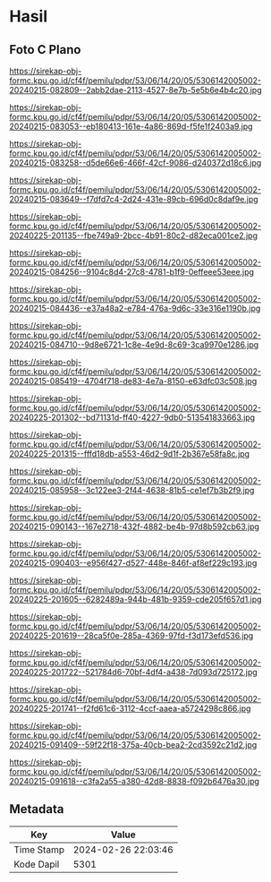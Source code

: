 # Hasil

## Foto C Plano

https://sirekap-obj-formc.kpu.go.id/cf4f/pemilu/pdpr/53/06/14/20/05/5306142005002-20240215-082809--2abb2dae-2113-4527-8e7b-5e5b6e4b4c20.jpg

https://sirekap-obj-formc.kpu.go.id/cf4f/pemilu/pdpr/53/06/14/20/05/5306142005002-20240215-083053--eb180413-161e-4a86-869d-f5fe1f2403a9.jpg

https://sirekap-obj-formc.kpu.go.id/cf4f/pemilu/pdpr/53/06/14/20/05/5306142005002-20240215-083258--d5de66e6-466f-42cf-9086-d240372d18c6.jpg

https://sirekap-obj-formc.kpu.go.id/cf4f/pemilu/pdpr/53/06/14/20/05/5306142005002-20240215-083649--f7dfd7c4-2d24-431e-89cb-696d0c8daf9e.jpg

https://sirekap-obj-formc.kpu.go.id/cf4f/pemilu/pdpr/53/06/14/20/05/5306142005002-20240225-201135--fbe749a9-2bcc-4b91-80c2-d82eca001ce2.jpg

https://sirekap-obj-formc.kpu.go.id/cf4f/pemilu/pdpr/53/06/14/20/05/5306142005002-20240215-084256--9104c8d4-27c8-4781-b1f9-0effeee53eee.jpg

https://sirekap-obj-formc.kpu.go.id/cf4f/pemilu/pdpr/53/06/14/20/05/5306142005002-20240215-084436--e37a48a2-e784-476a-9d6c-33e316e1190b.jpg

https://sirekap-obj-formc.kpu.go.id/cf4f/pemilu/pdpr/53/06/14/20/05/5306142005002-20240215-084710--9d8e6721-1c8e-4e9d-8c69-3ca9970e1286.jpg

https://sirekap-obj-formc.kpu.go.id/cf4f/pemilu/pdpr/53/06/14/20/05/5306142005002-20240215-085419--4704f718-de83-4e7a-8150-e63dfc03c508.jpg

https://sirekap-obj-formc.kpu.go.id/cf4f/pemilu/pdpr/53/06/14/20/05/5306142005002-20240225-201302--bd71131d-ff40-4227-9db0-513541833663.jpg

https://sirekap-obj-formc.kpu.go.id/cf4f/pemilu/pdpr/53/06/14/20/05/5306142005002-20240225-201315--fffd18db-a553-46d2-9d1f-2b367e58fa8c.jpg

https://sirekap-obj-formc.kpu.go.id/cf4f/pemilu/pdpr/53/06/14/20/05/5306142005002-20240215-085958--3c122ee3-2f44-4638-81b5-ce1ef7b3b2f9.jpg

https://sirekap-obj-formc.kpu.go.id/cf4f/pemilu/pdpr/53/06/14/20/05/5306142005002-20240215-090143--167e2718-432f-4882-be4b-97d8b592cb63.jpg

https://sirekap-obj-formc.kpu.go.id/cf4f/pemilu/pdpr/53/06/14/20/05/5306142005002-20240215-090403--e956f427-d527-448e-846f-af8ef229c193.jpg

https://sirekap-obj-formc.kpu.go.id/cf4f/pemilu/pdpr/53/06/14/20/05/5306142005002-20240225-201605--6282489a-944b-481b-9359-cde205f657d1.jpg

https://sirekap-obj-formc.kpu.go.id/cf4f/pemilu/pdpr/53/06/14/20/05/5306142005002-20240225-201619--28ca5f0e-285a-4369-97fd-f3d173efd536.jpg

https://sirekap-obj-formc.kpu.go.id/cf4f/pemilu/pdpr/53/06/14/20/05/5306142005002-20240225-201722--521784d6-70bf-4df4-a438-7d093d725172.jpg

https://sirekap-obj-formc.kpu.go.id/cf4f/pemilu/pdpr/53/06/14/20/05/5306142005002-20240225-201741--f2fd61c6-3112-4ccf-aaea-a5724298c866.jpg

https://sirekap-obj-formc.kpu.go.id/cf4f/pemilu/pdpr/53/06/14/20/05/5306142005002-20240215-091409--59f22f18-375a-40cb-bea2-2cd3592c21d2.jpg

https://sirekap-obj-formc.kpu.go.id/cf4f/pemilu/pdpr/53/06/14/20/05/5306142005002-20240215-091618--c3fa2a55-a380-42d8-8838-f092b6476a30.jpg


## Metadata

| Key        | Value               |
| ---------- | ------------------- |
| Time Stamp | 2024-02-26 22:03:46 |
| Kode Dapil | 5301                |



